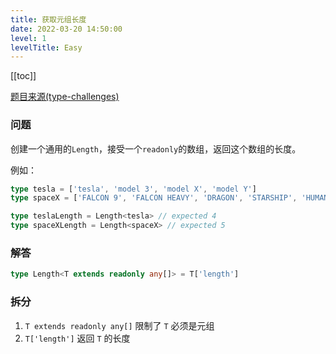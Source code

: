 ```yaml
---
title: 获取元组长度
date: 2022-03-20 14:50:00
level: 1
levelTitle: Easy
---
```


[[toc]]

[题目来源(type-challenges)](https://github.com/type-challenges/type-challenges/blob/master/questions/18-easy-tuple-length/README.zh-CN.md)
### 问题
创建一个通用的`Length`，接受一个`readonly`的数组，返回这个数组的长度。

例如：

```ts
type tesla = ['tesla', 'model 3', 'model X', 'model Y']
type spaceX = ['FALCON 9', 'FALCON HEAVY', 'DRAGON', 'STARSHIP', 'HUMAN SPACEFLIGHT']

type teslaLength = Length<tesla> // expected 4
type spaceXLength = Length<spaceX> // expected 5
```

### 解答

```typescript
type Length<T extends readonly any[]> = T['length']
```

### 拆分
1. `T extends readonly any[]` 限制了 `T` 必须是元组
2. `T['length']` 返回 `T` 的长度
